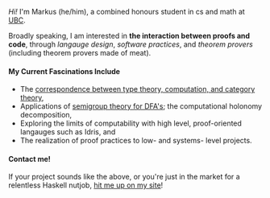 *Hi!* I'm Markus (he/him), a combined honours student in cs and math at [UBC](https://www.ubc.ca).

Broadly speaking, I am interested in **the interaction between proofs and code**, through *langauge design*, *software practices*, and *theorem provers* (including theorem provers made of meat). 

#### My Current Fascinations Include

- The [correspondence between type theory, computation, and category theory](https://ncatlab.org/nlab/show/computational+trilogy),
- Applications of [semigroup theory for DFA's](https://arxiv.org/abs/1508.06345); the computational holonomy decomposition,
- Exploring the limits of computability with high level, proof-oriented langauges such as Idris, and
- The realization of proof practices to low- and systems- level projects. 


#### Contact me!

If your project sounds like the above, or you're just in the market for a relentless Haskell nutjob, [hit me up on my site](https://www.markusde.ca)!


<!--
**markusdemedeiros/markusdemedeiros** is a ✨ _special_ ✨ repository because its `README.md` (this file) appears on your GitHub profile.

Here are some ideas to get you started:

- 🔭 I’m currently working on ...
- 🌱 I’m currently learning ...
- 👯 I’m looking to collaborate on ...
- 🤔 I’m looking for help with ...
- 💬 Ask me about ...
- 📫 How to reach me: ...
- 😄 Pronouns: ...
- ⚡ Fun fact: ...
-->
